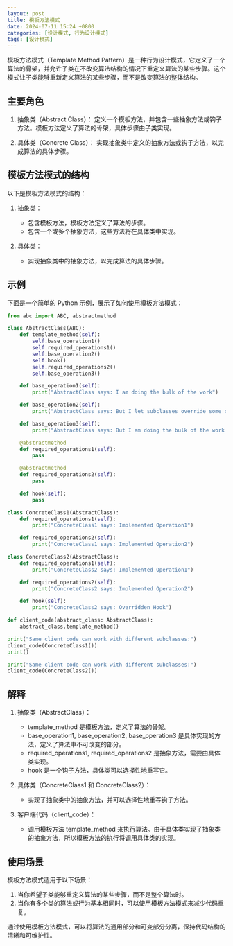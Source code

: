 ```yaml
---
layout: post
title: 模板方法模式
date: 2024-07-11 15:24 +0800
categories: [设计模式, 行为设计模式]
tags: [设计模式]
---
```

模板方法模式（Template Method Pattern）是一种行为设计模式，它定义了一个算法的骨架，并允许子类在不改变算法结构的情况下重定义算法的某些步骤。这个模式让子类能够重新定义算法的某些步骤，而不是改变算法的整体结构。

## 主要角色
1. 抽象类（Abstract Class）：
定义一个模板方法，并包含一些抽象方法或钩子方法。模板方法定义了算法的骨架，具体步骤由子类实现。

2. 具体类（Concrete Class）：
实现抽象类中定义的抽象方法或钩子方法，以完成算法的具体步骤。

## 模板方法模式的结构
以下是模板方法模式的结构：

1. 抽象类：

    * 包含模板方法，模板方法定义了算法的步骤。
    * 包含一个或多个抽象方法，这些方法将在具体类中实现。
2. 具体类：

    * 实现抽象类中的抽象方法，以完成算法的具体步骤。
## 示例
下面是一个简单的 Python 示例，展示了如何使用模板方法模式：

```python
from abc import ABC, abstractmethod

class AbstractClass(ABC):
    def template_method(self):
        self.base_operation1()
        self.required_operations1()
        self.base_operation2()
        self.hook()
        self.required_operations2()
        self.base_operation3()

    def base_operation1(self):
        print("AbstractClass says: I am doing the bulk of the work")

    def base_operation2(self):
        print("AbstractClass says: But I let subclasses override some operations")

    def base_operation3(self):
        print("AbstractClass says: But I am doing the bulk of the work anyway")

    @abstractmethod
    def required_operations1(self):
        pass

    @abstractmethod
    def required_operations2(self):
        pass

    def hook(self):
        pass

class ConcreteClass1(AbstractClass):
    def required_operations1(self):
        print("ConcreteClass1 says: Implemented Operation1")

    def required_operations2(self):
        print("ConcreteClass1 says: Implemented Operation2")

class ConcreteClass2(AbstractClass):
    def required_operations1(self):
        print("ConcreteClass2 says: Implemented Operation1")

    def required_operations2(self):
        print("ConcreteClass2 says: Implemented Operation2")

    def hook(self):
        print("ConcreteClass2 says: Overridden Hook")

def client_code(abstract_class: AbstractClass):
    abstract_class.template_method()

print("Same client code can work with different subclasses:")
client_code(ConcreteClass1())
print()

print("Same client code can work with different subclasses:")
client_code(ConcreteClass2())
```
## 解释
1. 抽象类（AbstractClass）：

    * template_method 是模板方法，定义了算法的骨架。
    * base_operation1, base_operation2, base_operation3 是具体实现的方法，定义了算法中不可改变的部分。
    * required_operations1, required_operations2 是抽象方法，需要由具体类实现。
    * hook 是一个钩子方法，具体类可以选择性地重写它。
2. 具体类（ConcreteClass1 和 ConcreteClass2）：

    * 实现了抽象类中的抽象方法，并可以选择性地重写钩子方法。
3. 客户端代码（client_code）：

    * 调用模板方法 template_method 来执行算法。由于具体类实现了抽象类的抽象方法，所以模板方法的执行将调用具体类的实现。
## 使用场景
模板方法模式适用于以下场景：

1. 当你希望子类能够重定义算法的某些步骤，而不是整个算法时。
2. 当你有多个类的算法或行为基本相同时，可以使用模板方法模式来减少代码重复。

通过使用模板方法模式，可以将算法的通用部分和可变部分分离，保持代码结构的清晰和可维护性。